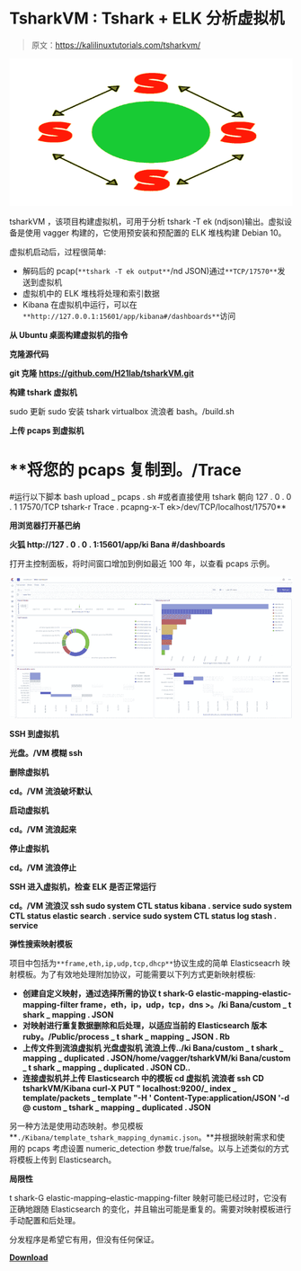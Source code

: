 # TsharkVM : Tshark + ELK 分析虚拟机

> 原文：<https://kalilinuxtutorials.com/tsharkvm/>

[![](img/61ca8eccab1fe310d3dd32094596a514.png)](https://1.bp.blogspot.com/-dC8Jn6UjMKI/YScmTH_CS4I/AAAAAAAAKkw/u5aaSS5-74ALSO32eeM0q7--ybrq0_jbACLcBGAsYHQ/s728/open-sesame%25281%2529%2B%25281%2529.png)

tsharkVM ，该项目构建虚拟机，可用于分析 tshark -T ek (ndjson)输出。虚拟设备是使用 vagger 构建的，它使用预安装和预配置的 ELK 堆栈构建 Debian 10。

虚拟机启动后，过程很简单:

*   解码后的 pcap(`**tshark -T ek output**`/nd JSON)通过`**TCP/17570**`发送到虚拟机
*   虚拟机中的 ELK 堆栈将处理和索引数据
*   Kibana 在虚拟机中运行，可以在`**http://127.0.0.1:15601/app/kibana#/dashboards**`访问

**从 Ubuntu 桌面构建虚拟机的指令**

**克隆源代码**

**git 克隆 https://github.com/H21lab/tsharkVM.git**

**构建 tshark 虚拟机**

sudo 更新
sudo 安装 tshark virtualbox 流浪者
bash。/build.sh

**上传 pcaps 到虚拟机**

# **将您的 pcaps 复制到。/Trace
#运行以下脚本
bash upload _ pcaps . sh
#或者直接使用 tshark 朝向 127 . 0 . 0 . 1 17570/TCP
tshark-r Trace . pcapng-x-T ek>/dev/TCP/localhost/17570**

**用浏览器打开基巴纳**

**火狐 http://127 . 0 . 0 . 1:15601/app/ki Bana #/dashboards**

打开主控制面板，将时间窗口增加到例如最近 100 年，以查看 pcaps 示例。

![](img/cab7f0fe522c273455765b28ddfbc526.png)

**SSH 到虚拟机**

**光盘。/VM
模糊 ssh**

**删除虚拟机**

**cd。/VM
流浪破坏默认**

**启动虚拟机**

**cd。/VM
流浪起来**

**停止虚拟机**

**cd。/VM
流浪停止**

**SSH 进入虚拟机，检查 ELK 是否正常运行**

**cd。/VM
流浪汉 ssh
sudo system CTL status kibana . service
sudo system CTL status elastic search . service
sudo system CTL status log stash . service**

**弹性搜索映射模板**

项目中包括为`**frame,eth,ip,udp,tcp,dhcp**`协议生成的简单 Elasticseacrh 映射模板。为了有效地处理附加协议，可能需要以下列方式更新映射模板:

*   **创建自定义映射，通过选择所需的协议
    t shark-G elastic-mapping-elastic-mapping-filter frame，eth，ip，udp，tcp，dns >。/ki Bana/custom _ t shark _ mapping . JSON**
*   **对映射进行重复数据删除和后处理，以适应当前的 Elasticsearch 版本
    ruby。/Public/process _ t shark _ mapping _ JSON . Rb**
*   **上传文件到流浪虚拟机
    光盘虚拟机
    流浪上传../ki Bana/custom _ t shark _ mapping _ duplicated . JSON/home/vagger/tsharkVM/ki Bana/custom _ t shark _ mapping _ duplicated . JSON
    CD..**
*   **连接虚拟机并上传 Elasticsearch 中的模板
    cd 虚拟机
    流浪者 ssh
    CD tsharkVM/Kibana
    curl-X PUT " localhost:9200/_ index _ template/packets _ template "-H ' Content-Type:application/JSON '-d @ custom _ tshark _ mapping _ duplicated . JSON**

另一种方法是使用动态映射。参见模板 **`./Kibana/template_tshark_mapping_dynamic.json`。**并根据映射需求和使用的 pcaps 考虑设置 numeric_detection 参数 true/false。以与上述类似的方式将模板上传到 Elasticsearch。

**局限性**

t shark-G elastic-mapping–elastic-mapping-filter 映射可能已经过时，它没有正确地跟随 Elasticsearch 的变化，并且输出可能是重复的。需要对映射模板进行手动配置和后处理。

分发程序是希望它有用，但没有任何保证。

[**Download**](https://github.com/H21lab/tsharkVM)